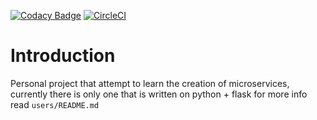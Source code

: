 [![Codacy Badge](https://api.codacy.com/project/badge/Grade/425e4ebf2c74472cb17c917614a7a41c)](https://app.codacy.com/app/marianojabdala/microservices?utm_source=github.com&utm_medium=referral&utm_content=marianojabdala/microservices&utm_campaign=Badge_Grade_Dashboard)
[![CircleCI](https://circleci.com/gh/marianojabdala/microservices.svg?style=svg)](https://circleci.com/gh/marianojabdala/microservices)

# Introduction

Personal project that attempt to learn the creation of microservices, currently
there is only one that is written on python + flask for more info read `users/README.md`

